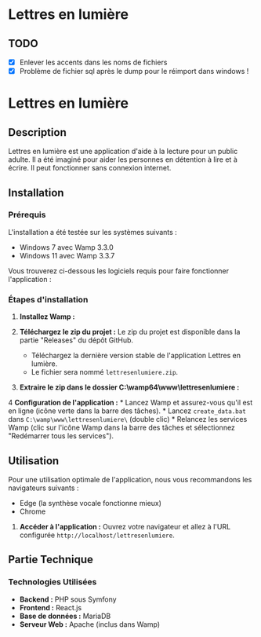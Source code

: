 # Lettres en lumière

## TODO
- [X] Enlever les accents dans les noms de fichiers
- [X] Problème de fichier sql après le dump pour le réimport dans windows !

# Lettres en lumière

## Description

Lettres en lumière est une application d'aide à la lecture pour un public adulte.
Il a été imaginé pour aider les personnes en détention à lire et à écrire.
Il peut fonctionner sans connexion internet.

## Installation

### Prérequis

L'installation a été testée sur les systèmes suivants :
*  Windows 7 avec Wamp 3.3.0
*  Windows 11 avec Wamp 3.3.7

Vous trouverez ci-dessous les logiciels requis pour faire fonctionner l'application :

### Étapes d'installation

1.  **Installez Wamp :**
    
2. **Téléchargez le zip du projet :**
Le zip du projet est disponible dans la partie "Releases" du dépôt GitHub.
   * Téléchargez la dernière version stable de l'application Lettres en lumière.
   * Le fichier sera nommé `lettresenlumiere.zip`.
3.  **Extraire le zip dans le dossier C:\wamp64\www\lettresenlumiere :**

4 **Configuration de l'application :**
    * Lancez Wamp et assurez-vous qu'il est en ligne (icône verte dans la barre des tâches).
    * Lancez `create_data.bat` dans `C:\wamp\www\lettresenlumiere\` (double clic)
    * Relancez les services Wamp (clic sur l'icône Wamp dans la barre des tâches et sélectionnez "Redémarrer tous les services").

## Utilisation

Pour une utilisation optimale de l'application, nous vous recommandons les navigateurs suivants :
* Edge (la synthèse vocale fonctionne mieux)
* Chrome

1.  **Accéder à l'application :**
    Ouvrez votre navigateur et allez à l'URL configurée `http://localhost/lettresenlumiere`.

## Partie Technique

### Technologies Utilisées

*   **Backend :** PHP sous Symfony
*   **Frontend :** React.js
*   **Base de données :** MariaDB
*   **Serveur Web :** Apache (inclus dans Wamp)
